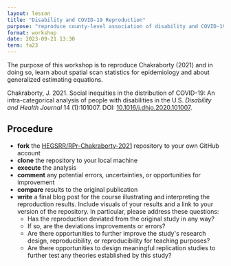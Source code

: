 ```yaml
---
layout: lesson
title: "Disability and COVID-19 Reproduction"
purpose: "reproduce county-level association of disability and COVID-19"
format: workshop
date: 2023-09-21 13:30
term: fa23
---
```


The purpose of this workshop is to reproduce Chakraborty (2021) and in doing so, learn about spatial scan statistics for epidemiology and about generalized estimating equations.

Chakraborty, J. 2021. Social inequities in the distribution of COVID-19: An intra-categorical analysis of people with disabilities in the U.S. *Disability and Health Journal* 14 (1):101007. DOI: [10.1016/j.dhjo.2020.101007](https://doi.org/10.1016/j.dhjo.2020.101007).

## Procedure

- **fork** the [HEGSRR/RPr-Chakraborty-2021](https://github.com/HEGSRR/RPr-Chakraborty-2021) repository to your own GitHub account
- **clone** the repository to your local machine
- **execute** the analysis
- **comment** any potential errors, uncertainties, or opportunities for improvement
- **compare** results to the original publication
- **write** a final blog post for the course illustrating and interpreting the reproduction results. Include visuals of your results and a link to your version of the repository. In particular, please address these questions:
  - Has the reproduction deviated from the original study in any way?
  - If so, are the deviations improvements or errors?
  - Are there opportunities to further improve the study's research design, reproducibility, or reproducibility for teaching purposes?
  - Are there opportunities to design meaningful replication studies to further test any theories established by this study?
